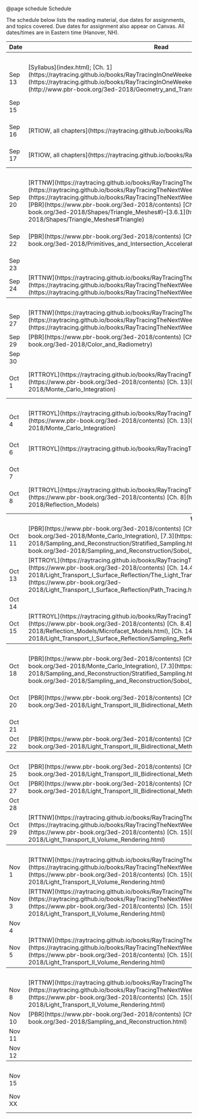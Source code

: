 @page schedule Schedule

The schedule below lists the reading material, due dates for assignments, and topics covered. Due dates for assignment also appear on Canvas. All dates/times are in Eastern time (Hanover, NH).


<table class="m-table">
    <tr class="header">
        <th>Date</th>
        <th>Read</th>
        <th>Due</th>
        <th>Topic</th>
        <th>Slides</th>
    </tr>
    <tr>
        <th colspan="5">
            Week 1: Introduction
        </th>
    </tr>
    <tr>
        <td>
            Sep 13
        </td>
        <td>
            [Syllabus](index.html); [Ch. 1](https://raytracing.github.io/books/RayTracingInOneWeekend.html#overview)–[3](https://raytracing.github.io/books/RayTracingInOneWeekend.html#thevec3class); [PBR Ch. 2](http://www.pbr-book.org/3ed-2018/Geometry_and_Transformations.html)
        </td>
        <td></td>
        <td>
            Introduction; linear algebra review
        </td>
        <td>
            [Slides](https://www.dropbox.com/s/af1m0l9rgm0d23c/00-Intro.pdf?dl=0)
        </td>
    </tr>
    <tr>
        <td>
            Sep 15
        </td>
        <td>
            &nbsp;
        </td>
        <td>
            [A0](assignment0.html)
        </td>
        <td>
            Darts base code introduction
        </td>
        <td>
            &nbsp;
        </td>
    </tr>
    <tr>
        <td class="date">
            Sep 16
        </td>
        <td>
            [RTIOW, all chapters](https://raytracing.github.io/books/RayTracingInOneWeekend.html)
        </td>
        <td>
            &nbsp;
        </td>
        <td>
            %Ray tracing
        </td>
        <td>
            [Slides](https://www.dropbox.com/s/x2l5hfnpcijvqqn/01-Raytracing%20I.pdf?dl=0)
        </td>
    </tr>
    <tr>
        <td>
            Sep 17
        </td>
        <td>
            [RTIOW, all chapters](https://raytracing.github.io/books/RayTracingInOneWeekend.html)
        </td>
        <td>
            &nbsp;
        </td>
        <td>
            %Ray tracing – Shading
        </td>
        <td>
            [Slides](https://www.dropbox.com/s/drhsry7pkzuggn0/02-Raytracing%20II%20-%20Shading.pdf?dl=0)
        </td>
    </tr>
    <tr>
        <th colspan="5">
            Week 2: Meshes & Textures
        </th>
    </tr>
    <tr>
        <td>
            Sep 20
        </td>
        <td>
            [RTTNW](https://raytracing.github.io/books/RayTracingTheNextWeek.html) [Ch. 1](https://raytracing.github.io/books/RayTracingTheNextWeek.html#overview), [3](https://raytracing.github.io/books/RayTracingTheNextWeek.html#boundingvolumehierarchies); [PBR](https://www.pbr-book.org/3ed-2018/contents) [Ch. 3.6](https://www.pbr-book.org/3ed-2018/Shapes/Triangle_Meshes#)–[3.6.1](https://www.pbr-book.org/3ed-2018/Shapes/Triangle_Meshes#Triangle)
        </td>
        <td>
            &nbsp;
        </td>
        <td>
            Meshes & acceleration structures
        </td>
        <td>
            [Slides](https://www.dropbox.com/s/d0vmvn4p79cl6e9/03-Meshes%20%26%20Acceleration%20Structures.pdf?dl=0)
        </td>
    </tr>
    <tr>
        <td>
            Sep 22
        </td>
        <td>
            [PBR](https://www.pbr-book.org/3ed-2018/contents) [Ch. 4](https://www.pbr-book.org/3ed-2018/Primitives_and_Intersection_Acceleration)
        </td>
        <td>
            &nbsp;
        </td>
        <td>
            Meshes & acceleration structures
        </td>
        <td>
            [Slides](https://www.dropbox.com/s/d0vmvn4p79cl6e9/03-Meshes%20%26%20Acceleration%20Structures.pdf?dl=0)
        </td>
    </tr>
    <tr>
        <td>
            Sep 23
        </td>
        <td>
            &nbsp;
        </td>
        <td>
            &nbsp;
        </td>
        <td>
            X-hour
        </td>
        <td>
            &nbsp;
        </td>
    </tr>
    <tr>
        <td>
            Sep 24
        </td>
        <td>
            [RTTNW](https://raytracing.github.io/books/RayTracingTheNextWeek.html) [Ch. 4](https://raytracing.github.io/books/RayTracingTheNextWeek.html#solidtextures)–[8](https://raytracing.github.io/books/RayTracingTheNextWeek.html#instances)
        </td>
        <td>
            [A1](assignment1.html)
        </td>
        <td>
            Texturing
        </td>
        <td>
            &nbsp;
        </td>
    </tr>
    <tr>
        <th colspan="5">
            Week 3: Radiometry & Monte Carlo
        </th>
    </tr>
    <tr>
        <td>
            Sep 27
        </td>
        <td>
            [RTTNW](https://raytracing.github.io/books/RayTracingTheNextWeek.html) [Ch. 4](https://raytracing.github.io/books/RayTracingTheNextWeek.html#solidtextures)–[8](https://raytracing.github.io/books/RayTracingTheNextWeek.html#instances)
        </td>
        <td>
            &nbsp;
        </td>
        <td>
            Texturing
        </td>
        <td>
            &nbsp;
        </td>
    </tr>
    <tr>
        <td>
            Sep 29
        </td>
        <td>
            [PBR](https://www.pbr-book.org/3ed-2018/contents) [Ch. 5](https://www.pbr-book.org/3ed-2018/Color_and_Radiometry)
        </td>
        <td>
            &nbsp;
        </td>
        <td>
            Radiometry
        </td>
        <td>
            &nbsp;
        </td>
    </tr>
    <tr>
        <td>
            Sep 30
        </td>
        <td>
            &nbsp;
        </td>
        <td>
            &nbsp;
        </td>
        <td>
            X-hour
        </td>
        <td>
            &nbsp;
        </td>
    </tr>
    <tr>
        <td>
            Oct 1
        </td>
        <td>
            [RTTROYL](https://raytracing.github.io/books/RayTracingTheRestOfYourLife.html); [PBR](https://www.pbr-book.org/3ed-2018/contents) [Ch. 13](https://www.pbr-book.org/3ed-2018/Monte_Carlo_Integration)
        </td>
        <td>
            &nbsp;
        </td>
        <td>
            Reflection Equation; Monte Carlo I
        </td>
        <td>
            &nbsp;
        </td>
    </tr>
    <tr>
        <th colspan="5">
            Week 4: Monte Carlo & Direct Illumination
        </th>
    </tr>
    <tr>
        <td>
            Oct 4
        </td>
        <td>
            [RTTROYL](https://raytracing.github.io/books/RayTracingTheRestOfYourLife.html); [PBR](https://www.pbr-book.org/3ed-2018/contents) [Ch. 13](https://www.pbr-book.org/3ed-2018/Monte_Carlo_Integration)
        </td>
        <td>
            [A2](assignment2.html)
        </td>
        <td>
            Monte Carlo II
        </td>
        <td>
            &nbsp;
        </td>
    </tr>
    <tr>
        <td>
            Oct 6
        </td>
        <td>
            [RTTROYL](https://raytracing.github.io/books/RayTracingTheRestOfYourLife.html)
        </td>
        <td>
            &nbsp;
        </td>
        <td>
            Monte Carlo III: Importance sampling
        </td>
        <td>
            &nbsp;
        </td>
    </tr>
    <tr>
        <td>
            Oct 7
        </td>
        <td>
            &nbsp;
        </td>
        <td>
            &nbsp;
        </td>
        <td>
            X-hour
        </td>
        <td>
            &nbsp;
        </td>
    </tr>
    <tr>
        <td>
            Oct 8
        </td>
        <td>
            [RTTROYL](https://raytracing.github.io/books/RayTracingTheRestOfYourLife.html); [PBR](https://www.pbr-book.org/3ed-2018/contents) [Ch. 8](https://www.pbr-book.org/3ed-2018/Reflection_Models)
        </td>
        <td>
            &nbsp;
        </td>
        <td>
            Reflection Equation; Monte Carlo I
        </td>
        <td>
            &nbsp;
        </td>
    </tr>
    <tr>
        <th colspan="5">
            Week 5: Rendering Equation, Path Tracing, & Microfacet Models
        </th>
    </tr>
    <tr>
        <td>
            Oct 11
        </td>
        <td>
            [PBR](https://www.pbr-book.org/3ed-2018/contents) [Ch. 13](https://www.pbr-book.org/3ed-2018/Monte_Carlo_Integration), [7.3](https://www.pbr-book.org/3ed-2018/Sampling_and_Reconstruction/Stratified_Sampling.html)–[7.7](https://www.pbr-book.org/3ed-2018/Sampling_and_Reconstruction/Sobol_Sampler)
        </td>
        <td>
            &nbsp;
        </td>
        <td>
            Monte Carlo II
        </td>
        <td>
            &nbsp;
        </td>
    </tr>
    <tr>
        <td>
            Oct 13
        </td>
        <td>
            [RTTROYL](https://raytracing.github.io/books/RayTracingTheRestOfYourLife.html); [PBR](https://www.pbr-book.org/3ed-2018/contents) [Ch. 14.4](https://www.pbr-book.org/3ed-2018/Light_Transport_I_Surface_Reflection/The_Light_Transport_Equation.html)–[14.5](https://www.pbr-book.org/3ed-2018/Light_Transport_I_Surface_Reflection/Path_Tracing.html)
        </td>
        <td>
            [A3](assignment3.html)
        </td>
        <td>
            The Rendering Equation & Path Tracing
        </td>
        <td>
            &nbsp;
        </td>
    </tr>
    <tr>
        <td>
            Oct 14
        </td>
        <td>
            &nbsp;
        </td>
        <td>
            &nbsp;
        </td>
        <td>
            X-hour
        </td>
        <td>
            &nbsp;
        </td>
    </tr>
    <tr>
        <td>
            Oct 15
        </td>
        <td>
            [RTTROYL](https://raytracing.github.io/books/RayTracingTheRestOfYourLife.html); [PBR](https://www.pbr-book.org/3ed-2018/contents) [Ch. 8.4](https://www.pbr-book.org/3ed-2018/Reflection_Models/Microfacet_Models.html), [Ch. 14.1](https://www.pbr-book.org/3ed-2018/Light_Transport_I_Surface_Reflection/Sampling_Reflection_Functions.html)
        </td>
        <td>
            &nbsp;
        </td>
        <td>
            Microfacet Models
        </td>
        <td>
            &nbsp;
        </td>
    </tr>
    <tr>
        <th colspan="5">
            Week 6: Bidirectional Methods
        </th>
    </tr>
    <tr>
        <td>
            Oct 18
        </td>
        <td>
            [PBR](https://www.pbr-book.org/3ed-2018/contents) [Ch. 13](https://www.pbr-book.org/3ed-2018/Monte_Carlo_Integration), [7.3](https://www.pbr-book.org/3ed-2018/Sampling_and_Reconstruction/Stratified_Sampling.html)–[7.7](https://www.pbr-book.org/3ed-2018/Sampling_and_Reconstruction/Sobol_Sampler)
        </td>
        <td>
            &nbsp;
        </td>
        <td>
            Quiz review
        </td>
        <td>
            &nbsp;
        </td>
    </tr>
    <tr>
        <td>
            Oct 20
        </td>
        <td>
            [PBR](https://www.pbr-book.org/3ed-2018/contents) [Ch. 16](https://www.pbr-book.org/3ed-2018/Light_Transport_III_Bidirectional_Methods.html)
        </td>
        <td>
            &nbsp;
        </td>
        <td>
            Light Tracing & Bidirectional Path Tracing
        </td>
        <td>
            &nbsp;
        </td>
    </tr>
    <tr>
        <td>
            Oct 21
        </td>
        <td>
            &nbsp;
        </td>
        <td>
            &nbsp;
        </td>
        <td>
            X-hour
        </td>
        <td>
            &nbsp;
        </td>
    </tr>
    <tr>
        <td>
            Oct 22
        </td>
        <td>
            [PBR](https://www.pbr-book.org/3ed-2018/contents) [Ch. 16](https://www.pbr-book.org/3ed-2018/Light_Transport_III_Bidirectional_Methods.html)
        </td>
        <td>
            [A4](assignment4.html)
        </td>
        <td>
            Photon Mapping
        </td>
        <td>
            &nbsp;
        </td>
    </tr>
    <tr>
        <th colspan="5">
            Week 7: Participating Media
        </th>
    </tr>
    <tr>
        <td>
            Oct 25
        </td>
        <td>
            [PBR](https://www.pbr-book.org/3ed-2018/contents) [Ch. 16](https://www.pbr-book.org/3ed-2018/Light_Transport_III_Bidirectional_Methods.html)
        </td>
        <td>
            [Proposal](assignment6.html)
        </td>
        <td>
            Photon Mapping
        </td>
        <td>
            &nbsp;
        </td>
    </tr>
    <tr>
        <td>
            Oct 27
        </td>
        <td>
            [PBR](https://www.pbr-book.org/3ed-2018/contents) [Ch. 16](https://www.pbr-book.org/3ed-2018/Light_Transport_III_Bidirectional_Methods.html)
        </td>
        <td>
            &nbsp;
        </td>
        <td>
            Photon Mapping
        </td>
        <td>
            &nbsp;
        </td>
    </tr>
    <tr>
        <td>
            Oct 28
        </td>
        <td>
            &nbsp;
        </td>
        <td>
            &nbsp;
        </td>
        <td>
            X-hour
        </td>
        <td>
            &nbsp;
        </td>
    </tr>
    <tr>
        <td>
            Oct 29
        </td>
        <td>
            [RTTNW](https://raytracing.github.io/books/RayTracingTheNextWeek.html) [Ch. 9](https://raytracing.github.io/books/RayTracingTheNextWeek.html#volumes); [PBR](https://www.pbr-book.org/3ed-2018/contents) [Ch. 15](https://www.pbr-book.org/3ed-2018/Light_Transport_II_Volume_Rendering.html)
        </td>
        <td>
            &nbsp;
        </td>
        <td>
            Participating Media
        </td>
        <td>
            &nbsp;
        </td>
    </tr>
    <tr>
        <th colspan="5">
            Week 8: Participating Media
        </th>
    </tr>
    <tr>
        <td>
            Nov 1
        </td>
        <td>
            [RTTNW](https://raytracing.github.io/books/RayTracingTheNextWeek.html) [Ch. 9](https://raytracing.github.io/books/RayTracingTheNextWeek.html#volumes); [PBR](https://www.pbr-book.org/3ed-2018/contents) [Ch. 15](https://www.pbr-book.org/3ed-2018/Light_Transport_II_Volume_Rendering.html)
        </td>
        <td>
            [A5](assignment5.html)
        </td>
        <td>
            Participating Media
        </td>
        <td>
            &nbsp;
        </td>
    </tr>
    <tr>
        <td>
            Nov 3
        </td>
        <td>
            [RTTNW](https://raytracing.github.io/books/RayTracingTheNextWeek.html) [Ch. 9](https://raytracing.github.io/books/RayTracingTheNextWeek.html#volumes); [PBR](https://www.pbr-book.org/3ed-2018/contents) [Ch. 15](https://www.pbr-book.org/3ed-2018/Light_Transport_II_Volume_Rendering.html)
        </td>
        <td>
            &nbsp;
        </td>
        <td>
            Photon Mapping
        </td>
        <td>
            &nbsp;
        </td>
    </tr>
    <tr>
        <td>
            Nov 4
        </td>
        <td>
            &nbsp;
        </td>
        <td>
            &nbsp;
        </td>
        <td>
            X-hour
        </td>
        <td>
            &nbsp;
        </td>
    </tr>
    <tr>
        <td>
            Nov 5
        </td>
        <td>
            [RTTNW](https://raytracing.github.io/books/RayTracingTheNextWeek.html) [Ch. 9](https://raytracing.github.io/books/RayTracingTheNextWeek.html#volumes); [PBR](https://www.pbr-book.org/3ed-2018/contents) [Ch. 15](https://www.pbr-book.org/3ed-2018/Light_Transport_II_Volume_Rendering.html)
        </td>
        <td>
            &nbsp;
        </td>
        <td>
            Participating Media
        </td>
        <td>
            &nbsp;
        </td>
    </tr>
    <tr>
        <th colspan="5">
            Week 9: Stratification & Misc.
        </th>
    </tr>
    <tr>
        <td>
            Nov 8
        </td>
        <td>
            [RTTNW](https://raytracing.github.io/books/RayTracingTheNextWeek.html) [Ch. 9](https://raytracing.github.io/books/RayTracingTheNextWeek.html#volumes); [PBR](https://www.pbr-book.org/3ed-2018/contents) [Ch. 15](https://www.pbr-book.org/3ed-2018/Light_Transport_II_Volume_Rendering.html)
        </td>
        <td>
            &nbsp;
        </td>
        <td>
            Photon Beams & Surfaces
        </td>
        <td>
            &nbsp;
        </td>
    </tr>
    <tr>
        <td>
            Nov 10
        </td>
        <td>
            [PBR](https://www.pbr-book.org/3ed-2018/contents) [Ch. 7](https://www.pbr-book.org/3ed-2018/Sampling_and_Reconstruction.html)
        </td>
        <td>
            &nbsp;
        </td>
        <td>
            Photon Mapping
        </td>
        <td>
            &nbsp;
        </td>
    </tr>
    <tr>
        <td>
            Nov 11
        </td>
        <td>
            &nbsp;
        </td>
        <td>
            &nbsp;
        </td>
        <td>
            X-hour
        </td>
        <td>
            &nbsp;
        </td>
    </tr>
    <tr>
        <td>
            Nov 12
        </td>
        <td>
            &nbsp;
        </td>
        <td>
            &nbsp;
        </td>
        <td>
            Misc
        </td>
        <td>
            &nbsp;
        </td>
    </tr>
    <tr>
        <th colspan="5">
            Week 10: Misc.
        </th>
    </tr>
    <tr>
        <td>
            Nov 15
        </td>
        <td>
            &nbsp;
        </td>
        <td>
            &nbsp;
        </td>
        <td>
            Misc.
        </td>
        <td>
            &nbsp;
        </td>
    </tr>
    <tr>
        <td>
            Nov XX
        </td>
        <td>
            &nbsp;
        </td>
        <td>
            [A6](assignment6.html)
        </td>
        <td>
            "Final Exam" (Rendering Competition)
        </td>
        <td>
            &nbsp;
        </td>
    </tr>
</table>